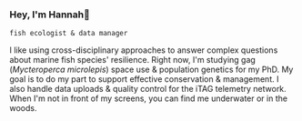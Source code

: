 ### Hey, I'm Hannah👋

`fish ecologist & data manager`

I like using cross-disciplinary approaches to answer complex questions about marine fish species' resilience. Right now, I'm studying gag (*Mycteroperca microlepis*) space use & population genetics for my PhD. My goal is to do my part to support effective conservation & management. I also handle data uploads & quality control for the iTAG telemetry network. When I'm not in front of my screens, you can find me underwater or in the woods.
